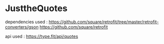 # JusttheQuotes

dependencies used : https://github.com/square/retrofit/tree/master/retrofit-converters/gson
                    https://github.com/square/retrofit
                    
api used : https://type.fit/api/quotes                    
